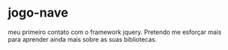 # jogo-nave
meu primeiro contato com o framework jquery. Pretendo me esforçar mais para aprender ainda mais sobre as suas bibliotecas.
